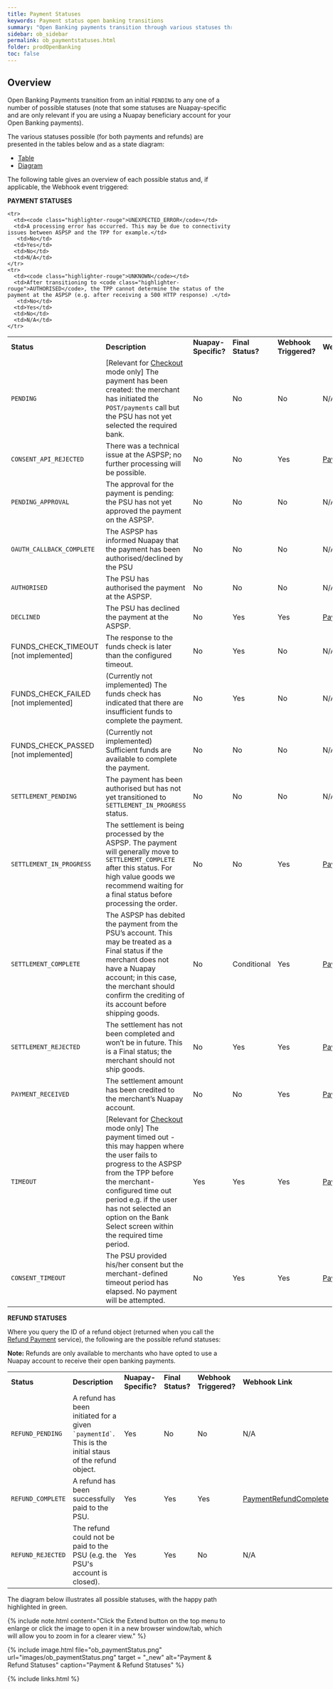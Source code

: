 ```yaml
---
title: Payment Statuses
keywords: Payment status open banking transitions
summary: "Open Banking payments transition through various statuses through their lifecycle. This section describes each of these statuses and the Webhooks that may be generated as statuses transition."
sidebar: ob_sidebar
permalink: ob_paymentstatuses.html
folder: prodOpenBanking
toc: false
---
```


## Overview

Open Banking Payments transition from an initial `PENDING` to any one of a number of possible statuses (note that some statuses are Nuapay-specific and are only relevant if you are using a Nuapay beneficiary account for your Open Banking payments).

The various statuses possible (for both payments and refunds) are presented in the tables below and as a state diagram:



<ul id="profileTabs" class="nav nav-tabs">
    <li class="active"><a href="#profile" data-toggle="tab">Table</a></li>
    <li><a href="#about" data-toggle="tab">Diagram</a></li>
   
</ul>
  <div class="tab-content">
<div role="tabpanel" class="tab-pane active" id="profile">


<p>The following table gives an overview of each possible status and, if applicable, the Webhook event triggered:</p>

<p><b>PAYMENT STATUSES</b></p>

<table style="width: 730px;">
  <tbody>
    <tr>
      <td><strong>Status</strong></td>
      <td><strong>Description</strong></td>
      <td><strong>Nuapay-Specific?</strong></td>
      <td><strong>Final Status?</strong></td>
      <td><strong>Webhook Triggered?</strong></td>
      <td><strong>Webhook Link</strong></td>
    </tr>
    <tr>
      <td><code class="highlighter-rouge">PENDING</code></td>
      <td>[Relevant for <a href="ob_pispimplementation.html#checkout-mode">Checkout</a> mode only] The payment has been created: the merchant has initiated the <code class="highlighter-rouge">POST/payments</code> call but the PSU has not yet selected the required bank.</td>
      <td>No</td>
      <td>No</td>
      <td>No</td>
      <td>N/A</td>
    </tr>
    <tr>
      <td><code class="highlighter-rouge">CONSENT_API_REJECTED</code></td>
      <td>There was a technical issue at the ASPSP; no further processing will be possible.</td>
      <td>No</td>
      <td>No</td>
      <td>Yes</td> 
      <td><a href="ob_whpaymentrejected.html">PaymentRejected</a></td>
    </tr>
    <tr>
      <td><code class="highlighter-rouge">PENDING_APPROVAL</code></td>
      <td>The approval for the payment is pending: the PSU has not yet approved the payment on the ASPSP.</td>
       <td>No</td>
      <td>No</td>
      <td>No</td>
      <td>N/A</td>
    </tr>
    <tr>
      <td><code class="highlighter-rouge">OAUTH_CALLBACK_COMPLETE</code></td>
      <td>The ASPSP has informed Nuapay that the payment has been authorised/declined by the PSU</td>
       <td>No</td>
      <td>No</td>
      <td>No</td>
      <td>N/A</td>
    </tr>
    <tr>
      <td><code class="highlighter-rouge">AUTHORISED</code></td>
      <td>The PSU has authorised the payment at the ASPSP.</td>
       <td>No</td>
      <td>No</td>
      <td>No</td>
      <td>N/A</td>
    </tr>
    <tr>
      <td><code class="highlighter-rouge">DECLINED</code></td>
      <td>The PSU has declined the payment at the ASPSP.</td>
      <td>No</td>
      <td>Yes</td>
      <td>Yes</td>
      <td><a href="ob_whpaymentrejected.html">PaymentRejected</a></td>
    </tr>
    <tr>
      <td>FUNDS_CHECK_TIMEOUT [not implemented]</td>
      <td>The response to the funds check is later than the configured timeout.</td>
      <td>No</td>
      <td>Yes</td>
      <td>No</td>
      <td>N/A</td>
    </tr>
    <tr>
      <td>FUNDS_CHECK_FAILED [not implemented]</td>
      <td>(Currently not implemented) The funds check has indicated that there are insufficient funds to complete the payment.</td>
       <td>No</td>
      <td>Yes</td>
      <td>No</td>
      <td>N/A</td>
    </tr>
    <tr>
      <td>FUNDS_CHECK_PASSED [not implemented]</td>
      <td>(Currently not implemented) Sufficient funds are available to complete the payment.</td>
       <td>No</td>
      <td>No</td>
      <td>No</td>
      <td>N/A</td>
    </tr>
    <tr>
      <td><code class="highlighter-rouge">SETTLEMENT_PENDING</code></td>
      <td>The payment has been authorised but has not yet transitioned to <code class="highlighter-rouge">SETTLEMENT_IN_PROGRESS</code> status.</td>
       <td>No</td>
      <td>No</td>
      <td>No</td>
      <td>N/A</td>
    </tr>
    <tr>
      <td><code class="highlighter-rouge">SETTLEMENT_IN_PROGRESS</code></td>
      <td>The settlement is being processed by the ASPSP. The payment will generally move to <code class="highlighter-rouge">SETTLEMEMT_COMPLETE</code> after this status. For high value goods we recommend waiting for a final status before processing the order.</td>
      <td>No</td>
      <td>No</td>
      <td>Yes</td>
      <td><a href="ob_whpaymentinprogress.html">PaymentInProgress</a></td>
    </tr>
    <tr>
      <td><code class="highlighter-rouge">SETTLEMENT_COMPLETE</code></td>
      <td>The ASPSP has debited the payment from the PSU’s account. This may be treated as a Final status if the merchant does not have a Nuapay account; in this case, the merchant should confirm the crediting of its account before shipping goods.</td>
       <td>No</td>
      <td>Conditional</td>
      <td>Yes</td>
      <td><a href="ob_whpaymentcomplete.html">PaymentCompleted</a></td>
    </tr>
    <tr>
      <td><code class="highlighter-rouge">SETTLEMENT_REJECTED</code></td>
      <td>The settlement has not been completed and won’t be in future. This is a Final status; the merchant should not ship goods.</td>
       <td>No</td>
      <td>Yes</td>
      <td>Yes</td>
      <td><a href="ob_whpaymentrejected.html">PaymentRejected</a></td>
    </tr>
    <tr>
      <td><code class="highlighter-rouge">PAYMENT_RECEIVED</code></td>
      <td>The settlement amount has been credited to the merchant’s Nuapay account.</td>
       <td>No</td>
       <td>No</td>
      <td>Yes</td>    
      <td><a href="ob_whreceived.html">PaymentReceived</a></td>
    </tr>
    <tr>
      <td><code class="highlighter-rouge">TIMEOUT</code></td>
      <td>[Relevant for <a href="ob_pispimplementation.html#checkout-mode">Checkout</a> mode only] The payment timed out - this may happen where the user fails to progress to the ASPSP from the TPP before the merchant-configured time out period e.g. if the user has not selected an option on the Bank Select screen within the required time period.</td>
       <td>Yes</td>
      <td>Yes</td>
      <td>Yes</td>
      <td><a href="ob_whpaymenttimeout.html">PaymentTimeout</a></td>
    </tr>
    <tr>
      <td><code class="highlighter-rouge">CONSENT_TIMEOUT</code></td>
      <td>The PSU provided his/her consent but the merchant-defined timeout period has elapsed. No payment will be attempted.</td>
       <td>No</td>
      <td>Yes</td>
      <td>Yes</td>
      <td><a href="ob_whpaymenttimeout.html">PaymentTimeout</a></td>
    </tr>        
    
   
    <tr>
      <td><code class="highlighter-rouge">UNEXPECTED_ERROR</code></td>
      <td>A processing error has occurred. This may be due to connectivity issues between ASPSP and the TPP for example.</td>
       <td>No</td>
      <td>Yes</td>
      <td>No</td>
      <td>N/A</td>
    </tr>
    <tr>
      <td><code class="highlighter-rouge">UNKNOWN</code></td>
      <td>After transitioning to <code class="highlighter-rouge">AUTHORISED</code>, the TPP cannot determine the status of the payment at the ASPSP (e.g. after receiving a 500 HTTP response) .</td>
       <td>No</td>
      <td>Yes</td>
      <td>No</td>
      <td>N/A</td>
    </tr>
  </tbody>
</table>


<p><b>REFUND STATUSES</b></p>

<p>Where you query the ID of a refund object (returned when you call the <a href = 'ob_refundpayment.html'>Refund Payment</a> service), the following are the possible refund statuses:</p>

<p><b>Note:</b> Refunds are only available to merchants who have opted to use a Nuapay account to receive their open banking payments.</p>

<table style="width: 730px;">
  <tbody>
    <tr>
      <td><strong>Status</strong></td>
      <td><strong>Description</strong></td>
      <td><strong>Nuapay-Specific?</strong></td>
      <td><strong>Final Status?</strong></td>
      <td><strong>Webhook Triggered?</strong></td>
      <td><strong>Webhook Link</strong></td>
    </tr>
    <tr>
      <td><code class="highlighter-rouge">REFUND_PENDING</code></td>
      <td>A refund has been initiated for a given <code class="highlighter-rouge">`paymentId`</code>. This is the initial staus of the refund object.</td>
      <td>Yes</td>
      <td>No</td>
      <td>No</td>
      <td>N/A</td>
    </tr>
    <tr>
      <td><code class="highlighter-rouge">REFUND_COMPLETE</code></td>
      <td>A refund  has been successfully paid to the PSU.</td>
      <td>Yes</td>
      <td>Yes</td>
      <td>Yes</td> 
      <td><a href="ob_whrefundcomplete.html">PaymentRefundComplete</a></td>
    </tr>
     <tr>
      <td><code class="highlighter-rouge">REFUND_REJECTED</code></td>
      <td>The refund could not be paid to the PSU (e.g. the PSU's account is closed).</td>
      <td>Yes</td>
      <td>Yes</td>
      <td>No</td> 
      <td>N/A</td>
    </tr>
 </tbody>
</table>



</div>

<div role="tabpanel" class="tab-pane" id="about">
<p>The diagram below illustrates all possible statuses, with the happy path highlighted in green.</p>




{% include note.html content="Click the Extend button on the top menu to enlarge or click the image to open it in a new browser window/tab, which will allow you to zoom in for a clearer view." %}


 {% include image.html file="ob_paymentStatus.png" url="images/ob_paymentStatus.png" target = "_new" alt="Payment & Refund Statuses" caption="Payment & Refund Statuses" %}

</div>
</div>

 




{% include links.html %}
